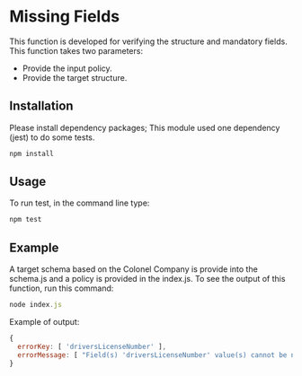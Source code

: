# Missing Fields

This function is developed for verifying the structure and mandatory fields. This function takes two parameters:

* Provide the input policy.
* Provide the target structure.
## Installation

Please install dependency packages; This module used one dependency (jest) to do some tests.

```bash
npm install
```

## Usage

To run test, in the command line type:

```javascript
npm test

```
## Example

A target schema based on the Colonel Company is provide into the schema.js and a policy is provided in the index.js. To see the output of this function, run this command:


```javascript
node index.js

```
Example of output:

```javascript
{
  errorKey: [ 'driversLicenseNumber' ],
  errorMessage: [ "Field(s) 'driversLicenseNumber' value(s) cannot be null" ]
}

```
